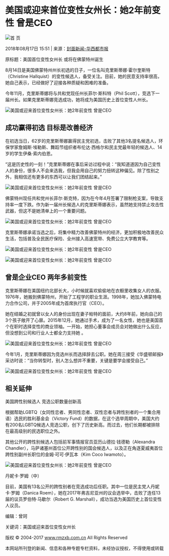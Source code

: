 # 美国或迎来首位变性女州长：她2年前变性 曾是CEO

![首 页](http://www.rmzxb.com.cn/images/logo.png)

2018年08月17日 15:51 | 来源：[封面新闻-华西都市报](http://www.baidu.com/baidu?word=封面新闻-华西都市报) 

原标题：美国首位变性女州长 或将在佛蒙特州诞生

8月14日是美国佛蒙特州州长初选的日子，一位名叫克里斯蒂娜·霍尔奎斯特（Christine Hallquist）的变性候选人，备受关注。目前，她的民意支持率很高，她自己表示，已经做好了迎接各种质疑和困难的准备。

今年11月，克里斯蒂娜将与共和党现任州长菲尔·斯科特（Phil Scott），竞选下一届州长。如果克里斯蒂娜竞选成功，她将成为美国历史上首位变性人州长。

![美国或迎来首位变性女州长：她2年前变性 曾是CEO](/upload/resources/image/2018/08/17/2176751_600x450.jpg)

## 成功赢得初选 目标是改善经济

在初选当日，62岁的克里斯蒂娜赢得民主党初选，击败了其他3名提名候选人，环保学家詹姆斯·埃勒斯、舞蹈节组织者布伦达·西格尔和民主党最年轻的候选人、14岁的学生伊桑·索内伯恩。

“这是历史性的一刻！”克里斯蒂娜在事后采访过程中说：“我知道道因为自己变性人的身份，很多人不会来选我，但我会用自己的努力扭转这种偏见。除了性别之外，我相信还有更多的东西可以让我们团结起来。”

![美国或迎来首位变性女州长：她2年前变性 曾是CEO](/upload/resources/image/2018/08/17/2176752_600x450.jpg)

佛蒙特州现任共和党州长菲尔·斯克特，因为在今年4月签署了限制枪支案，导致支持率一度下跌。作为新一届州长候选人的克里斯蒂娜表示，虽然她支持禁止攻击性武器，但这不是她清单上的一个重要问题。

![美国或迎来首位变性女州长：她2年前变性 曾是CEO](/upload/resources/image/2018/08/17/2176753_600x450.jpg)

克里斯蒂娜承诺当选之后，将集中精力改善佛蒙特州的经济，更加积极地改善民众生活，包括普及全民医疗保险、全州接入高速宽带、免费公立大学教育等。

![美国或迎来首位变性女州长：她2年前变性 曾是CEO](/upload/resources/image/2018/08/17/2176754_600x450.jpg)

![美国或迎来首位变性女州长：她2年前变性 曾是CEO](/upload/resources/image/2018/08/17/2176755_600x450.jpg)

## 曾是企业CEO 两年多前变性

克里斯蒂娜在美国纽约北部长大，小时候就喜欢偷偷地在衣橱里收集女人的衣服。1976年，她搬到佛蒙特州，开始了工程学的职业生涯。1998年，她加入佛蒙特电力合作公司，并于2005年成为首席执行官（CEO）。

她在结婚之初就曾以女人的身份出现在妻子帕特的面前，大约8年前，她向自己的3个孩子敞开了心扉。2015年12月，她通过手术，成为了一名女性，她也是美国首个在职时选择变性的商业领袖。一开始，她担心董事会成员会对她做出什么反应，但没想到公司和行业人士都全力支持她 。

![美国或迎来首位变性女州长：她2年前变性 曾是CEO](/upload/resources/image/2018/08/17/2176756_600x450.jpg)

今年1月，克里斯蒂娜因为竞选州长而选择辞去公职。她在周三接受《华盛顿邮报》采访时说：“当你转型时，别人怎么想并不重要，关键是要学会接受自己。”

![美国或迎来首位变性女州长：她2年前变性 曾是CEO](/upload/resources/image/2018/08/17/2176757_600x450.jpg)

## 相关延伸

美国跨性别候选人 竞选公职数量创新高

根据帮助LGBTQ（女同性恋者、男同性恋者、双性恋者与跨性别者的一个集合用语）选民的胜利基金会（Victory Fund）的数据，在这个选举周期中，美国大约有200名LGBTQ候选人竞选公职，创下了历史新高。而过去，他们长期都被排除在最高级别的民选职位之外。

其他公开的跨性别候选人包括前军事情报官员亚历山德拉·钱德勒（Alexandra Chandler），马萨诸塞州首位公开跨性别的国会候选人，以及正在角逐夏威夷首位跨性别副州长职位的金姆·可可·伊瓦本（Kim Coco Iwamoto）。

![美国或迎来首位变性女州长：她2年前变性 曾是CEO](/upload/resources/image/2018/08/17/2176758_600x450.jpeg)

丹妮卡·罗姆（中）

目前，美国有13名公开的跨性别者在竞选成功后任职。其中一位是民主党人丹妮卡·罗姆（Danica Roem），她在2017年弗吉尼亚州的议会选举中，击败了连任13届的议员罗伯特·马歇尔（Robert G. Marshall），成功当选为美国历史上首位变性人议员。

编辑：曾珂

关键词：美国或迎来首位变性女州长

版权 © 2004-2017 www.rmzxb.com.cn All Rights Reserved

本网站所刊登的新闻、信息和各种专题专栏资料，未经协议授权，不得使用或转载
<!-- tcd_original_link http://www.rmzxb.com.cn/c/2018-08-17/2144807.shtml -->
